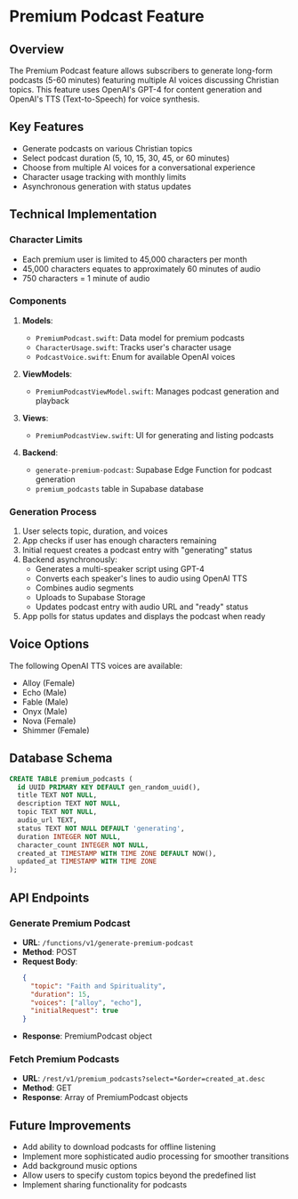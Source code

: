 # Premium Podcast Feature

## Overview

The Premium Podcast feature allows subscribers to generate long-form podcasts (5-60 minutes) featuring multiple AI voices discussing Christian topics. This feature uses OpenAI's GPT-4 for content generation and OpenAI's TTS (Text-to-Speech) for voice synthesis.

## Key Features

- Generate podcasts on various Christian topics
- Select podcast duration (5, 10, 15, 30, 45, or 60 minutes)
- Choose from multiple AI voices for a conversational experience
- Character usage tracking with monthly limits
- Asynchronous generation with status updates

## Technical Implementation

### Character Limits

- Each premium user is limited to 45,000 characters per month
- 45,000 characters equates to approximately 60 minutes of audio
- 750 characters = 1 minute of audio

### Components

1. **Models**:
   - `PremiumPodcast.swift`: Data model for premium podcasts
   - `CharacterUsage.swift`: Tracks user's character usage
   - `PodcastVoice.swift`: Enum for available OpenAI voices

2. **ViewModels**:
   - `PremiumPodcastViewModel.swift`: Manages podcast generation and playback

3. **Views**:
   - `PremiumPodcastView.swift`: UI for generating and listing podcasts

4. **Backend**:
   - `generate-premium-podcast`: Supabase Edge Function for podcast generation
   - `premium_podcasts` table in Supabase database

### Generation Process

1. User selects topic, duration, and voices
2. App checks if user has enough characters remaining
3. Initial request creates a podcast entry with "generating" status
4. Backend asynchronously:
   - Generates a multi-speaker script using GPT-4
   - Converts each speaker's lines to audio using OpenAI TTS
   - Combines audio segments
   - Uploads to Supabase Storage
   - Updates podcast entry with audio URL and "ready" status
5. App polls for status updates and displays the podcast when ready

## Voice Options

The following OpenAI TTS voices are available:
- Alloy (Female)
- Echo (Male)
- Fable (Male)
- Onyx (Male)
- Nova (Female)
- Shimmer (Female)

## Database Schema

```sql
CREATE TABLE premium_podcasts (
  id UUID PRIMARY KEY DEFAULT gen_random_uuid(),
  title TEXT NOT NULL,
  description TEXT NOT NULL,
  topic TEXT NOT NULL,
  audio_url TEXT,
  status TEXT NOT NULL DEFAULT 'generating',
  duration INTEGER NOT NULL,
  character_count INTEGER NOT NULL,
  created_at TIMESTAMP WITH TIME ZONE DEFAULT NOW(),
  updated_at TIMESTAMP WITH TIME ZONE
);
```

## API Endpoints

### Generate Premium Podcast
- **URL**: `/functions/v1/generate-premium-podcast`
- **Method**: POST
- **Request Body**:
  ```json
  {
    "topic": "Faith and Spirituality",
    "duration": 15,
    "voices": ["alloy", "echo"],
    "initialRequest": true
  }
  ```
- **Response**: PremiumPodcast object

### Fetch Premium Podcasts
- **URL**: `/rest/v1/premium_podcasts?select=*&order=created_at.desc`
- **Method**: GET
- **Response**: Array of PremiumPodcast objects

## Future Improvements

- Add ability to download podcasts for offline listening
- Implement more sophisticated audio processing for smoother transitions
- Add background music options
- Allow users to specify custom topics beyond the predefined list
- Implement sharing functionality for podcasts 